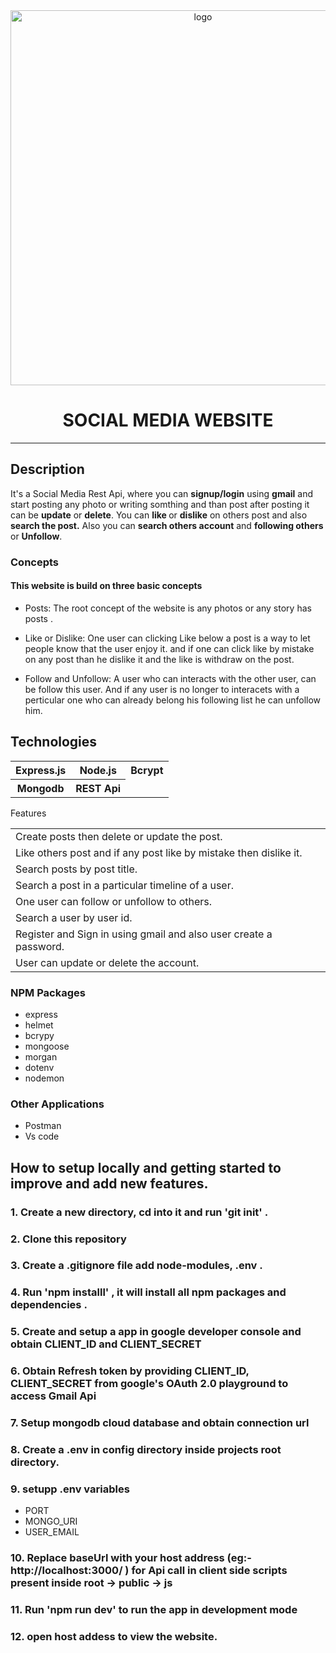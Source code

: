 <div align="center">

  <img src="https://images.pexels.com/photos/147413/twitter-facebook-together-exchange-of-information-147413.jpeg?auto=compress&cs=tinysrgb&w=1260&h=750&dpr=1" alt="logo" width="600" height="auto" />

  <h1>SOCIAL MEDIA WEBSITE</h1>

</div>

<hr>
<h2>Description</h2>
It's a Social Media Rest Api, where you can <b>signup/login</b> using <b>gmail</b> and start posting any photo or writing somthing and than post after posting it can be <b>update</b> or <b>delete</b>. You can <b>like </b>or <b>dislike</b> on others post and also <b>search the post.</b> Also you can <b>search others account</b> and <b>following others</b> or <b> Unfollow</b>.

  
### Concepts
#### This website is build on three basic concepts

- Posts: The root concept of the website is any photos or any story has posts .

- Like or Dislike: One user can clicking Like below a post is a way to let people know that the user enjoy it.
and if one can click like by mistake on any post than he dislike it and the like is withdraw on the post.

- Follow and Unfollow: A user who can interacts with the other user, can be follow this user. And if any user is no longer to interacets with a perticular one who can already belong his following list he can unfollow him. 


<h2>Technologies</h2>
<table>
      <tbody>
        <tr>
          <th>Express.js</th>
           <th>Node.js</th>
           <th>Bcrypt</th>
        </tr>
          <tr>
           <th>Mongodb</th>
           <th>REST Api</th>
         </tr>
      </tbody>    
</table

## Features
<table>
      <tbody>
         <tr>
          <td>Create posts then delete or update the post.</td>
        </tr>
         <tr>
          <td>Like others post and if any post like by mistake then dislike it.</td>
        </tr>
        <tr>
          <td>Search posts by post title.</td>
        </tr>
        <tr>
          <td>Search a post in a particular timeline of a user.</td>
        </tr>
          <tr>
          <td>One user can follow or unfollow to others.</td>
        </tr>
        <tr>
          <td>Search a user by user id.</td>
        </tr>
         <tr>
          <td>Register and Sign in using gmail and also user create a password.</td>
        </tr>
         <tr>
          <td>User can update or delete the account.</td>
        </tr>
      </tbody>    
</table>

### NPM Packages
- express
- helmet
- bcrypy
- mongoose
- morgan
- dotenv
- nodemon
### Other Applications
- Postman
- Vs code

## How to setup locally and getting started to improve and add new features.
### 1. Create a new directory, cd into it and run 'git init' .
### 2. Clone this repository
### 3. Create a .gitignore file add node-modules, .env .
### 4. Run 'npm installl' , it will install all npm packages and dependencies .
### 5. Create and setup a app in google developer console and obtain CLIENT_ID and CLIENT_SECRET
### 6. Obtain Refresh token by providing CLIENT_ID, CLIENT_SECRET from google's OAuth 2.0 playground to access Gmail Api 
### 7. Setup mongodb cloud database and obtain connection url
### 8. Create a .env in config directory inside projects root directory.
### 9. setupp .env variables 
- PORT
- MONGO_URI
- USER_EMAIL
### 10. Replace baseUrl with your host address (eg:- http://localhost:3000/ ) for Api call in client side scripts present inside root -> public -> js
### 11. Run 'npm run dev' to run the app in development mode
### 12. open host addess to view the website.
